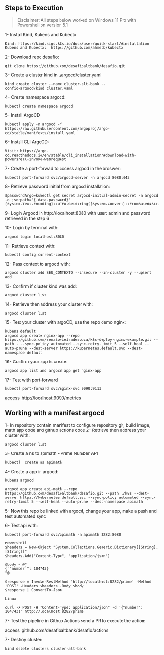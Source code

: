 ## Steps to Execution

> Disclaimer: All steps below worked on Windows 11 Pro with Powershell on version 5.1

1- Install Kind, Kubens and Kubectx

```
Kind: https://kind.sigs.k8s.io/docs/user/quick-start/#installation
Kubens and Kubectx:  https://github.com/ahmetb/kubectx
```

2- Download repo desafio:

```
git clone https://github.com/desafioaltbank/desafio.git
```

3- Create a cluster kind in ./argocd/cluster.yaml:

```
kind create cluster --name cluster-alt-bank --config=argocd/kind_cluster.yaml
```

4- Create namespace argocd:

```
kubectl create namespace argocd
```

5- Install ArgoCD

```
kubectl apply -n argocd -f https://raw.githubusercontent.com/argoproj/argo-cd/stable/manifests/install.yaml
```

6- Install CLI ArgoCD:

```
Visit: https://argo-cd.readthedocs.io/en/stable/cli_installation/#download-with-powershell-invoke-webrequest
```

7- Create a port-forwad to access argocd in the broswer:

```
kubectl port-forward svc/argocd-server -n argocd 8080:443
```

8- Retrieve password initial from argocd installation:

```
$passwordArgo=kubectl get secret argocd-initial-admin-secret -n argocd -o jsonpath="{.data.password}"
[System.Text.Encoding]::UTF8.GetString([System.Convert]::FromBase64String($passwordArgo))
```

9- Login Argocd in http://localhost:8080 with user: admin and password retrieved in the step 6

10- Login by terminal with:

```
argocd login localhost:8080
```

11- Retrieve context with:

```
kubectl config current-context
```

12- Pass context to argocd with:

```
argocd cluster add SEU_CONTEXTO --insecure --in-cluster -y --upsert add
```

13- Confirm if cluster kind was add:

```
argocd cluster list
```

14- Retrieve then address your cluster with:

```
argocd cluster list
```

15- Test your cluster with argoCD, use the repo demo nginx:

```
kubens default
argocd app create nginx-app --repo https://github.com/renatovieiradesouza/k8s-deploy-nginx-example.git --path . --sync-policy automated --sync-retry-limit 5 --self-heal --auto-prune --dest-server https://kubernetes.default.svc --dest-namespace default
```

16- Confirm your app is create:

```
argocd app list and argocd app get nginx-app
```

17- Test with port-forward

```
kubectl port-forward svc/nginx-svc 9090:9113
```

access: [http://localhost:9090/metrics](http://localhost:9090/metrics)

## Working with a manifest argocd

1- In repository contain manifest to configure repository git, build image, math app code and github actions code
2- Retrieve then address your cluster with:

```
argocd cluster list
```

3- Create a ns to apimath - Prime Number API

```
kubectl  create ns apimath
```

4- Create a app in argocd:

```
kubens argocd

argocd app create api-math --repo https://github.com/desafioaltbank/desafio.git --path ./k8s --dest-server https://kubernetes.default.svc --sync-policy automated --sync-retry-limit 5 --self-heal --auto-prune --dest-namespace apimath
```

5- Now this repo be linked with argocd, change your app, make a push and test automated sync

6- Test api with:

```
kubectl port-forward svc/apimath -n apimath 8282:8080

Powershell
$headers = New-Object "System.Collections.Generic.Dictionary[[String],[String]]"
$headers.Add("Content-Type", "application/json")

$body = @"
{`"number`": 104743}
"@

$response = Invoke-RestMethod 'http://localhost:8282/prime' -Method 'POST' -Headers $headers -Body $body
$response | ConvertTo-Json

Linux

curl -X POST -H "Content-Type: application/json" -d '{"number": 104743}' http://localhost:8282/prime

```

7- Test the pipeline in Github Actions send a PR to execute the action:

access: [github.com/desafioaltbank/desafio/actions](https://github.com/desafioaltbank/desafio/actions)

7- Destroy cluster:

```
kind delete clusters cluster-alt-bank
```
